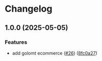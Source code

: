 # Changelog

## 1.0.0 (2025-05-05)


### Features

* add golomt ecommerce ([#26](https://github.com/mnpay/mn-payment-platforms/issues/26)) ([8fc0a27](https://github.com/mnpay/mn-payment-platforms/commit/8fc0a278a1e40e1e5a1f96cadce1588abafbfca9))
